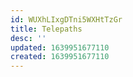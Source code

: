 ```yaml
---
id: WUXhLIxgDTni5WXHtTzGr
title: Telepaths
desc: ''
updated: 1639951677110
created: 1639951677110
---
```


